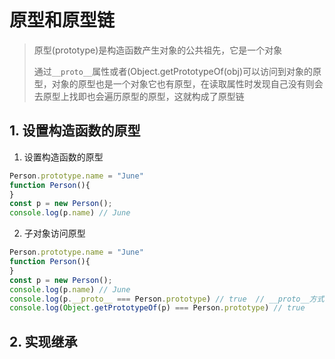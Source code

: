 # 原型和原型链

>原型(prototype)是构造函数产生对象的公共祖先，它是一个对象
>
>通过`__proto__`属性或者(Object.getPrototypeOf(obj)可以访问到对象的原型，对象的原型也是一个对象它也有原型，在读取属性时发现自己没有则会去原型上找即也会遍历原型的原型，这就构成了原型链

## 1. 设置构造函数的原型

1. 设置构造函数的原型

```js
Person.prototype.name = "June"
function Person(){
}
const p = new Person();
console.log(p.name) // June
```

2. 子对象访问原型

```js
Person.prototype.name = "June"
function Person(){
}
const p = new Person();
console.log(p.name) // June
console.log(p.__proto__ === Person.prototype) // true  // __proto__方式已废弃⚠️
console.log(Object.getPrototypeOf(p) === Person.prototype) // true
```

## 2. 实现继承

```js
```

